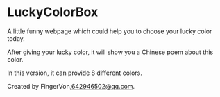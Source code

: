 # LuckyColorBox
A little funny webpage which could help you to choose your lucky color today. 

After giving your lucky color, it will show you a Chinese poem about this color.

In this version, it can provide 8 different colors.

Created by FingerVon,642946502@qq.com.
